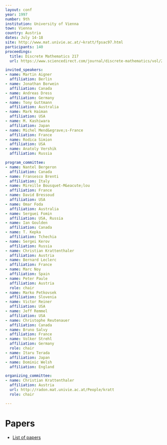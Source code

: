 ```yaml
---
layout: conf
year: 1997
number: 9th
institution: University of Vienna
town: Vienna
country: Austria
dates: July 14-18
site: http://www.mat.univie.ac.at/~kratt/fpsac97.html
participants: 140
proceedings:
  title: Discrete Mathematics 217
  url: https://www.sciencedirect.com/journal/discrete-mathematics/vol/217/issue/1

invited_speakers:
- name: Martin Aigner
  affiliation: Berlin
- name: Jonathan Borwein
  affiliation: Canada
- name: Andreas Dress
  affiliation: Germany
- name: Tony Guttmann
  affiliation: Australia
- name: Mark Haiman
  affiliation: USA
- name: M. Kashiwara
  affiliation: Japan
- name: Michel Mend&egrave;s-France
  affiliation: France
- name: Rodica Simion
  affiliation: USA
- name: Anatoly Vershik
  affiliation: Russia

program_committee:
- name: Nantel Bergeron
  affiliation: Canada
- name: Fransesco Brenti
  affiliation: Italy
- name: Mireille Bousquet-M&eacute;lou
  affiliation: France
- name: David Bressoud
  affiliation: USA
- name: Omar Foda
  affiliation: Australia
- name: Serguei Fomin
  affiliation: USA, Russia
- name: Ian Goulden
  affiliation: Canada
- name: T. Kepka
  affiliation: Tchechia
- name: Sergei Kerov
  affiliation: Russia
- name: Christian Krattenthaler
  affiliation: Austria
- name: Bernard Leclerc
  affiliation: France
- name: Marc Noy
  affiliation: Spain
- name: Peter Paule
  affiliation: Austria
  role: chair
- name: Marko Petkovsek
  affiliation: Slovenia
- name: Victor Reiner
  affiliation: USA
- name: Jeff Remmel
  affiliation: USA
- name: Christophe Reutenauer
  affiliation: Canada
- name: Bruno Salvy
  affiliation: France
- name: Volker Strehl
  affiliation: Germany
  role: chair
- name: Itaru Terada
  affiliation: Japan
- name: Dominic Welsh
  affiliation: England

organizing_committee:
- name: Christian Krattenthaler
  affiliation: Austria
  url: http://radon.mat.univie.ac.at/People/kratt
  role: chair

---
```

# Papers

- <A HREF="articles.html">List of papers</A>
